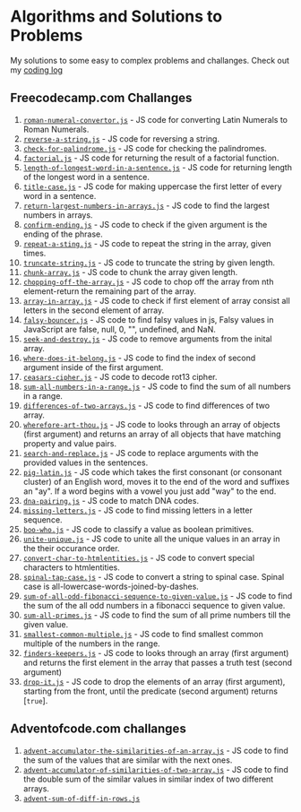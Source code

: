 # Algorithms and Solutions to Problems
My solutions to some easy to complex problems and challanges. Check out my [coding log](https://github.com/akto/Tea-Bach-and-Coding/blob/master/CODING-LOG.md)

## Freecodecamp.com Challanges

1. [`roman-numeral-convertor.js`](https://github.com/akto/algorithms-problem-solving/blob/master/roman-numeral-convertor.js) - JS code for converting Latin Numerals to Roman Numerals.
2. [`reverse-a-string.js`](https://github.com/akto/algorithms-problem-solving/blob/master/reverse-a-string.js) - JS code for reversing a string.
3. [`check-for-palindrome.js`](https://github.com/akto/algorithms-problem-solving/blob/master/check-for-palindrome.js) - JS code for checking the palindromes.
4. [`factorial.js`](https://github.com/akto/algorithms-problem-solving/blob/master/factorial.js) - JS code for returning the result of a factorial function.
5. [`length-of-longest-word-in-a-sentence.js`](https://github.com/akto/algorithms-problem-solving/blob/master/length-of-longest-word.js) - JS code for returning length of the longest word in a sentence.
6. [`title-case.js`](https://github.com/akto/algorithms-problem-solving/blob/master/title-case.js) - JS code for making uppercase the first letter of every word in a sentence.
7. [`return-largest-numbers-in-arrays.js`](https://github.com/akto/algorithms-problem-solving/blob/master/return-largest-numbers-in-arrays.js) - JS code to find the largest numbers in arrays.
8. [`confirm-ending.js`](https://github.com/akto/algorithms-problem-solving/blob/master/confirm-ending.js) - JS code to check if the given argument is the ending of the phrase.
9. [`repeat-a-sting.js`](https://github.com/akto/algorithms-problem-solving/blob/master/repeat-a-sting.js) - JS code to repeat the string in the array, given times.
10. [`truncate-string.js`](https://github.com/akto/algorithms-problem-solving/blob/master/truncate-string.js) - JS code to truncate the string by given length.
11. [`chunk-array.js`](https://github.com/akto/algorithms-problem-solving/blob/master/chunk-array.js) - JS code to chunk the array given length.
12. [`chopping-off-the-array.js`](https://github.com/akto/algorithms-problem-solving/blob/master/chopping-off-the-array.js) - JS code to chop off the array from nth element-return the remaining part of the array.
13. [`array-in-array.js`](https://github.com/akto/algorithms-problem-solving/blob/master/array-in-array.js) - JS code to check if first element of array consist all letters in the second element of array.
14. [`falsy-bouncer.js`](https://github.com/akto/algorithms-problem-solving/blob/master/falsy-bouncer.js) - JS code to find falsy values in js, Falsy values in JavaScript are false, null, 0, "", undefined, and NaN.
15. [`seek-and-destroy.js`](https://github.com/akto/algorithms-problem-solving/blob/master/seek-and-destroy.js) - JS code to remove arguments from the inital array.
16. [`where-does-it-belong.js`](https://github.com/akto/algorithms-problem-solving/blob/master/where-does-it-belong.js) - JS code to find the index of second argument inside of the first argument.
17. [`ceasars-cipher.js`](https://github.com/akto/algorithms-problem-solving/blob/master/ceasars-cipher.js) - JS code to decode rot13 cipher.
18. [`sum-all-numbers-in-a-range.js`](https://github.com/akto/algorithms-problem-solving/blob/master/sum-all-numbers-in-a-range.js) - JS code to find the sum of all numbers in a range.
19. [`differences-of-two-arrays.js`](https://github.com/akto/algorithms-problem-solving/blob/master/differences-of-two-arrays.js) - JS code to find differences of two array.
20. [`wherefore-art-thou.js`](https://github.com/akto/algorithms-problem-solving/blob/master/wherefore-art-thou.js) - JS code to looks through an array of objects (first argument) and returns an array of all objects that have matching property and value pairs.
21. [`search-and-replace.js`](https://github.com/akto/algorithms-problem-solving/blob/master/search-and-replace.js) - JS code to replace arguments with the provided values in the sentences.
22. [`pig-latin.js`](https://github.com/akto/algorithms-problem-solving/blob/master/pig-latin.js) - JS code which takes the first consonant (or consonant cluster) of an English word, moves it to the end of the word and suffixes an "ay". If a word begins with a vowel you just add "way" to the end.
23. [`dna-pairing.js`](https://github.com/akto/algorithms-problem-solving/blob/master/dna-pairing.js) - JS code to match DNA codes.
24. [`missing-letters.js`](https://github.com/akto/algorithms-problem-solving/blob/master/missing-letters.js) - JS code to find missing letters in a letter sequence.
25. [`boo-who.js`](https://github.com/akto/algorithms-problem-solving/blob/master/boo-who.js) - JS code to classify a value as boolean primitives.
26. [`unite-unique.js`](https://github.com/akto/algorithms-problem-solving/blob/master/unite-unique.js) - JS code to unite all the unique values in an array in the their occurance order.
27. [`convert-char-to-htmlentities.js`](https://github.com/akto/algorithms-problem-solving/blob/master/convert-char-to-htmlentities.js) - JS code to convert special characters to htmlentities.
28. [`spinal-tap-case.js`](https://github.com/akto/algorithms-problem-solving/blob/master/spinal-tap-case.js) - JS code to convert a string to spinal case. Spinal case is all-lowercase-words-joined-by-dashes.
29. [`sum-of-all-odd-fibonacci-sequence-to-given-value.js`](https://github.com/akto/algorithms-problem-solving/blob/master/sum-of-all-odd-fibonacci-sequence-to-given-value.js) - JS code to find the sum of the all odd numbers in a fibonacci sequence to given value.
30. [`sum-all-primes.js`](https://github.com/akto/algorithms-problem-solving/blob/master/sum-all-primes.js) - JS code to find the sum of all prime numbers till the given value.
31. [`smallest-common-multiple.js`](https://github.com/akto/algorithms-problem-solving/blob/master/smallest-common-multiple.js) - JS code to find smallest common multiple of the numbers in the range.
32. [`finders-keepers.js`](https://github.com/akto/algorithms-problem-solving/blob/master/finders-keepers.js) - JS code to looks through an array (first argument) and returns the first element in the array that passes a truth test (second argument)
33. [`drop-it.js`](https://github.com/akto/algorithms-problem-solving/blob/master/drop-it.js) - JS code to drop the elements of an array (first argument), starting from the front, until the predicate (second argument) returns [`true`].


## Adventofcode.com challanges

1. [`advent-accumulator-the-similarities-of-an-array.js`](https://github.com/akto/algorithms-problem-solving/blob/master/advent-accumulator-the-similarities-of-an-array.js) - JS code to find the sum of the values that are similar with the next ones.
2. [`advent-accumulator-of-similarities-of-two-array.js`](https://github.com/akto/algorithms-problem-solving/blob/master/advent-accumulator-of-similarities-of-two-array.js) - JS code to find the double sum of the similar values in similar index of two different arrays.
3. [`advent-sum-of-diff-in-rows.js`](https://github.com/akto/algorithms-problem-solving/blob/master/advent-sum-of-diff-in-rows.js)
